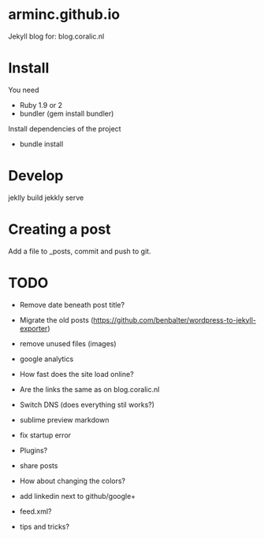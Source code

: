arminc.github.io
================

Jekyll blog for: blog.coralic.nl

Install
=======
You need 
+ Ruby 1.9 or 2
+ bundler (gem install bundler)

Install dependencies of the project
+ bundle install

Develop
=======
jeklly build
jekkly serve

Creating a post
===============
Add a file to _posts, commit and push to git.

TODO
====
+ Remove date beneath post title?
+ Migrate the old posts (https://github.com/benbalter/wordpress-to-jekyll-exporter)
+ remove unused files (images)
+ google analytics

+ How fast does the site load online?
+ Are the links the same as on blog.coralic.nl
+ Switch DNS (does everything stil works?)

+ sublime preview markdown
+ fix startup error

+ Plugins?
+ share posts
+ How about changing the colors?
+ add linkedin next to github/google+
+ feed.xml?
+ tips and tricks?